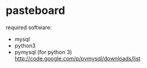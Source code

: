 pasteboard
==========

required software:
* mysql
* python3
* pymysql (for python 3) http://code.google.com/p/pymysql/downloads/list 
